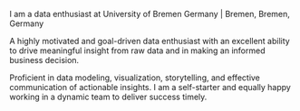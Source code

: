I am a data enthusiast at University of Bremen Germany | Bremen, Bremen, Germany

A highly motivated and goal-driven data enthusiast with an excellent ability to drive meaningful insight from raw data and in making an informed business decision.

Proficient in data modeling, visualization, storytelling, and effective communication of actionable insights. I am a self-starter and equally happy working in a dynamic team to deliver success timely.
